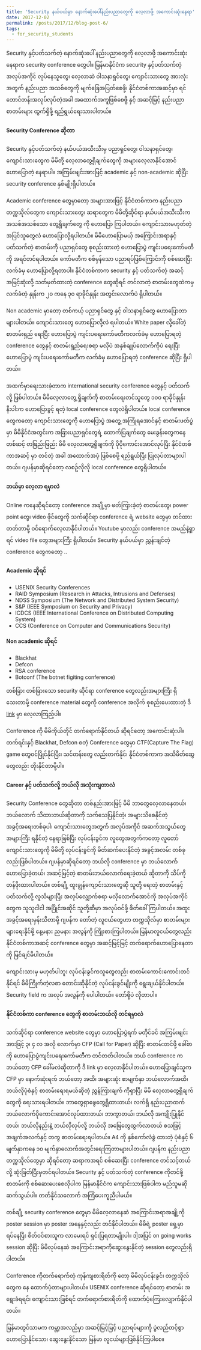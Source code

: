 ```yaml
---
title: 'Security နယ်ပယ်မှာ နောက်ဆုံးပေါ်နည်းပညာတွေကို လေ့လာဖို့ အကောင်းဆုံးနေရာ'
date: 2017-12-02
permalink: /posts/2017/12/blog-post-6/
tags:
  - for_security_students
---
```


Security နှင့်ပတ်သက်တဲ့ နောက်ဆုံးပေါ် နည်းပညာတွေကို လေ့လာဖို့ အကောင်းဆုံးနေရာက security conference တွေပါ။ မြန်မာနိုင်ငံက security နှင့်ပတ်သက်တဲ့ အလုပ်အကိုင် လုပ်နေသူတွေ၊ လေ့လာဆဲ ဝါသနာရှင်တွေ၊ ကျောင်းသားတွေ အားလုံးအတွက် နည်းပညာ အသစ်တွေကို မျက်ခြေအပြတ်စေဖို့၊ နိုင်ငံတစ်ကာအဆင့်မှာ ရင်ဘောင်တန်းအလုပ်လုပ်တဲ့အခါ အထောက်အကူဖြစ်စေဖို့ နှင့် အဆင့်မြင့် နည်းပညာစာတမ်းများ ထွက်ရှိဖို့ ရည်ရွယ်ရေးသားပါတယ်။

#### Security Conference ဆိုတာ
Security နှင့်ပတ်သက်တဲ့ နယ်ပယ်အသီးသီးမှ ပညာရှင်တွေ၊ ဝါသနာရှင်တွေ၊ ကျောင်းသားတွေက မိမိတို့ လေ့လာတွေ့ရှိချက်တွေကို အများလေ့လာနိုင်အောင် ဟောပြောတဲ့ နေရာပါ။ အကြမ်းဖျင်းအားဖြင့် academic နှင့် non-academic ဆိုပြီး security conference နှစ်မျိုးရှိပါတယ်။

Academic conference တွေမှာတော့ အများအားဖြင့် နိုင်ငံတစ်ကာက နည်းပညာ တက္ကသိုလ်တွေက ကျောင်းသားတွေ၊ ဆရာတွေက မိမိတို့ဆိုင်ရာ နယ်ပယ်အသီးသီးက အသစ်အသစ်သော တွေ့ရှိချက်တွေ ကို ဟော​ပြော ကြပါတယ်။ ကျောင်းသားမဟုတ်တဲ့အပြင်သူတွေလဲ ဟောပြောလို့ရပါတယ်။ မိမိဟောပြောမယ့် အကြောင်းအရာနှင့် ပတ်သက်တဲ့ စာတမ်းကို ပညာရှင်တွေ စုစည်းထားတဲ့ ဟောပြောပွဲ ကျင်းပရေးကော်မတီကို အရင်တင်ရပါတယ်။ ကော်မတီက စစ်မှန်သော ပညာရပ်ဖြစ်ကြောင်းကို စစ်ဆေးပြီး လက်ခံမှ ဟောပြောလို့ရတာပါ။ နိုင်ငံတစ်ကာက security နှင့် ပတ်သက်တဲ့ အဆင့် အမြင့်ဆုံးလို့ သတ်မှတ်ထားတဲ့ conference တွေဆိုရင် တင်လာတဲ့ စာတမ်းတွေထဲကမှ လက်ခံတဲ့ နှုန်းက ၂၀ ကနေ ၃၀ ရာခိုင်နှုန်း အတွင်းလောက်ပဲ ရှိပါတယ်။

Non academic မှာတော့ တစ်ကယ့် ပညာရှင်တွေ နှင့် ဝါသနာရှင်တွေ ဟောပြောတာများပါတယ်။ ကျောင်းသားတွေ ဟောပြောလို့လဲ ရပါတယ်။ White paper လို့ခေါ်တဲ့ စာတမ်းရှည် ရေးပြီး ဟောပြောပွဲ ကျင်းပရေးကော်မတီကလက်ခံမှ ဟောပြောရတဲ့ conference တွေနှင့် စာတမ်းရှည်ရေးစရာ မလိုပဲ အနှစ်ချုပ်လောက်ကိုပဲ ရေးပြီး ဟောပြောပွဲ ကျင်းပရေးကော်မတီက လက်ခံမှ ဟောပြောရတဲ့ conference ဆိုပြီး ရှိပါတယ်။

အထက်မှာရေးသားခဲ့တာက international security conference တွေနှင့် ပတ်သက်လို့ ဖြစ်ပါတယ်။ မိမိလေ့လာတွေ့ ရှိချက်ကို စာတမ်းရေးတင်သူတွေ ၁၀၀ ရာခိုင်နှုန်းနီးပါးက ဟောပြောခွင့် ရတဲ့ local conference တွေလဲရှိပါတယ်။ local conference တွေကတော့ ကျောင်းသားတွေကို ဟောပြောပွဲ အတွေ့ အကြုံရအောင်နှင့် စာတမ်းဖတ်ပွဲမှာ မိမိနိုင်ငံအတွင်းက အခြားပညာရှင်တွေရဲ့ ထောက်ပြချက်တွေ မေးခွန်းတွေကနေ တစ်ဆင့် တဖြည်းဖြည်း မိမိ လေ့လာတွေ့ရှိချက်ကို ပိုပိုကောင်းအောင်လုပ်ပြီး နိုင်ငံတစ်ကာအဆင့် မှာ တင်တဲ့ အခါ အထောက်အပံ့ ဖြစ်စေဖို့ ရည်ရွယ်ပြီး ပြုလုပ်တာများပါတယ်။ ဂျပန်မှာဆိုရင်တော့ လစဥ်လိုလို local conference တွေရှိပါတယ်။

#### ဘယ်မှာ လေ့လာ ရမှာလဲ
Online ကနေဆိုရင်တော့ conference အချို့မှာ ဖတ်ကြားခဲ့တဲ့ စာတမ်းတွေ၊ power point တွေ၊ video ဖိုင်တွေကို သက်ဆိုင်ရာ conference ရဲ့ website တွေမှာ တင်ထားတတ်တာမို့ ဝင်ရောက်လေ့လာနိုင်ပါတယ်။ Youtube မှာလည်း conference အမည်နဲ့ရှာရင် video file တွေအများကြီး ရှိပါတယ်။ Security နယ်ပယ်မှာ ညွှန်းချင်တဲ့ conference တွေကတော့ ..

#### Academic ဆိုရင်

* USENIX Security Conferences
* RAID Symposium (Research in Attacks, Intrusions and Defenses)
* NDSS Symposium (The Network and Distributed System Security)
* S&P (IEEE Symposium on Security and Privacy)
* ICDCS (IEEE International Conference on Distributed Computing System)
* CCS (Conference on Computer and Communications Security)

#### Non academic ဆိုရင်

* Blackhat
* Defcon
* RSA conference
* Botconf (The botnet figiting conference)

တစ်ခြား တစ်ခြားသော security ဆိုင်ရာ conference တွေလည်းအများကြီး ရှိသေးတာမို့ conference material တွေကို conference အလိုက် စုစည်းပေးထားတဲ့ ဒီ [link](https://github.com/PaulSec/awesome-sec-talks) မှာ လေ့လာကြည့်ပါ။

Conference ကို မိမိကိုယ်တိုင် တက်ရောက်နိုင်တယ် ဆိုရင်တော့ အကောင်းဆုံးပါ။ တက်ရင်းနှင့် Blackhat, Defcon စတဲ့ Conference တွေမှာ CTF(Capture The Flag) game တွေဝင်ပြိုင်နိုင်ပြီး၊ သင်တန်းတွေ လည်းတက်နိုင်၊ နိုင်ငံတစ်ကာက အသိမိတ်ဆွေတွေလည်း တိုးနိုင်တာမို့ပါ။

#### Career နှင့် ပတ်သက်လို့ ဘယ်လို အသုံးကျတာလဲ

Security Conference တွေဆိုတာ တစ်နည်းအားဖြင့် မိမိ ဘာတွေလေ့လာနေတယ်၊ ဘယ်လောက် သိထားတယ်ဆိုတာကို သက်သေပြနိုင်တဲ့၊ အများသိစေနိုင်တဲ့ အခွင့်အရေးတစ်ခုပါ၊ ကျောင်းသားတွေအတွက် အလုပ်အကိုင် အဆက်အသွယ်တွေ အများကြီး ရနိုင်တဲ့ နေရာဖြစ်ပြီး လုပ်ငန်းခွင်က လူတွေအတွက်ကတော့ လူတော် ကျောင်းသားတွေကို မိမိတို့ လုပ်ငန်းခွင်ကို မိတ်ဆက်ပေးနိုင်တဲ့ အခွင့်အလမ်း တစ်ခုလည်းဖြစ်ပါတယ်။ ဂျပန်မှာဆိုရင်တော့ ဘယ်လို conference မှာ ဘယ်လောက် ဟောပြောခဲ့တယ်၊ အဆင့်မြင့်တဲ့ စာတမ်းဘယ်လောက်ရေးခဲ့တယ် ဆိုတာကို သိပ်ကို တန်ဖိုးထားပါတယ်။ တစ်ချို့ ထူးချွန်ကျောင်းသားတွေဆို သူတို့ ရေးတဲ့ စာတမ်းနှင့်ပတ်သက်လို့ လူသိများပြီး အလုပ်လျှောက်စရာ မလိုလောက်အောင်ကို အလုပ်အကိုင်တွေက သူသူငါငါ အပြိုင်အဆိုင် သူတို့ဆီမှာ အလုပ်ဝင်ဖို့ ဖိတ်ခေါ်ကြပါတယ်။ အထူးအခွင့်အရေးမှန်းသိတာမို့ ဂျပန်က တော်တဲ့ လူငယ်တွေဟာ တက္ကသိုလ်မှာ စာတမ်းများများရေးနိုင်ဖို့ နေ့မနား ညမနား အလွန်ကို ကြိုးစားကြပါတယ်။ မြန်မာလူငယ်တွေလည်း နိုင်ငံတစ်ကာအဆင့် conference တွေမှာ အဆင့်မြင့်မြင့် တက်ရောက်ဟောပြောနေတာကို မြင်ချင်မိပါတယ်။

ကျောင်းသားမှ မဟုတ်ပါဘူး လုပ်ငန်းခွင်ကသူတွေလည်း စာတမ်းကောင်းကောင်းတင်နိုင်ရင် မိမိကြိုက်တဲ့လစာ တောင်းဆိုနိုင်တဲ့ လုပ်ငန်းခွင်မျိုးကို ရွေးချယ်နိုင်ပါတယ်။ Security field က အလုပ် အလွန်ကို ပေါပါတယ်။ တော်ဖို့ပဲ လိုတာပါ။

#### နိုင်ငံတစ်ကာ conference တွေကို စာတမ်းဘယ်လို တင်ရမှာလဲ

သက်ဆိုင်ရာ conference website တွေမှာ ဟောပြောပွဲရက် မတိုင်ခင် အကြမ်းဖျင်းအားဖြင့် ၃၊ ၄ လ အလို လောက်မှာ CFP (Call for Paper) ဆိုပြီး စာတမ်းတင်ဖို့ ခေါ်စာကို ဟောပြောပွဲကျင်းပရေးကော်မတီက တင်တတ်ပါတယ်။ ဘယ် conference က ဘယ်တော့ CFP ခေါ်မလဲဆိုတာကို ဒီ link မှာ လေ့လာနိုင်ပါတယ်။ ဟောပြောချင်သူက CFP မှာ နောက်ဆုံးရက် ဘယ်တော့ အထိ၊ အများဆုံး စာမျက်နှာ ဘယ်လောက်အထိ၊ ဘယ်လိုပုံစံနှင့် စာတမ်းရေးရမယ်ဆိုတဲ့ ညွှန်ကြားချက် ကိုရှာပြီး မိမိ လေ့လာတွေ့ရှိချက်တွေကို ရေးသားရပါတယ်။ ဘာတွေရှာဖွေတွေ့ရှိထားတယ်၊ လက်ရှိ နည်းပညာထက် ဘယ်လောက်ပိုကောင်းအောင်လုပ်ထားတယ်၊ ဘာကွာတယ်၊ ဘယ်လို အကျိုးပြုနိုင်တယ်၊ ဘယ်လိုနည်းနဲ့ ဘယ်လိုလုပ်လို့ ဘယ်လို အဖြေတွေထွက်လာတယ် စသဖြင့်အချက်အလက်နှင့် တကွ စာတမ်းရေးရပါတယ်။ A4 ကို နှစ်ကော်လံခွဲ ထားတဲ့ ပုံစံနှင့် ၆ မျက်နှာကနေ ၁၀ မျက်နှာလောက်အတွင်းရေးကြတာများပါတယ်။ ဂျပန်က နည်းပညာတက္ကသိုလ်တွေမှာ ဆိုရင်တော့ ဆရာကအရင် စစ်ဆေးပြီး conference တင်သင့်တယ် လို့ ဆုံးဖြတ်ပြီးမှတင်ရပါတယ်။ Security နှင့် ပတ်သက်တဲ့ conference ကိုတင်ဖို့ စာတမ်းကို စစ်ဆေးပေးစေလိုပါက မြန်မာနိုင်ငံက ကျောင်းသားဖြစ်ပါက မည်သူမဆို ဆက်သွယ်ပါ။ တတ်နိုင်သလောက် အကြံပေးကူညီပါမယ်။

တစ်ချို့ security conference တွေမှာ မိမိလေ့လာနေဆဲ အကြောင်းအရာအချို့ကို poster session မှာ poster အနေနှင့်လည်း တင်နိုင်ပါတယ်။ မိမိရဲ့ poster ရှေ့မှာရပ်နေပြီး စိတ်ဝင်စားသူက လာမေးရင် ရှင်းပြရတာမျိုးပါ။ ဒါ့အပြင် on going works session ဆိုပြီး မိမိလုပ်နေဆဲ အကြောင်းအရာကိုဆွေးနွေးနိုင်တဲ့ session တွေလည်းရှိပါတယ်။

Conference ကိုတက်ရောက်တဲ့ ကုန်ကျစားရိတ်ကို တော့ မိမိလုပ်ငန်းခွင်၊ တက္ကသိုလ်တွေက နေ ထောက်ပံ့တာများပါတယ်။ USENIX conference ဆိုရင်တော့ စာတမ်း အရွေးခံရရင်၊ ကျောင်းသားဖြစ်ရင် တက်ရောက်စားရိတ်ကို ထောက်ပံ့ကြေးလျှောက်နိုင်ပါတယ်။

မြန်မာတွင်သာမက ကမ္ဘာ့အလည်မှာ အဆင့်မြင့်မြင့် ပညာရပ်များကို ပွဲလည်တင့်စွာ ဟောပြောနိုင်သော၊ ဆွေးနွေးနိုင်သော မြန်မာ လူငယ်များဖြစ်နိုင်ကြပါစေ။